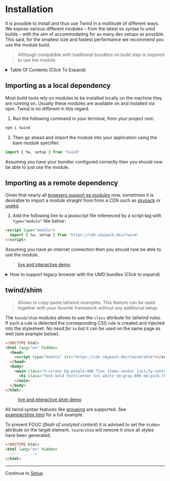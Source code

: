 # Installation

It is possible to install and thus use Twind in a multitude of different ways. We expose various different modules – from the latest es syntax to umd builds – with the aim of accommodating for as many dev setups as possible. This said, for the smallest size and fastest performance we recommend you use the module build.

> Although compatible with traditional bundlers no build step is required to use the module

<details><summary>Table Of Contents (Click To Expand)</summary>

<!-- START doctoc generated TOC please keep comment here to allow auto update -->
<!-- DON'T EDIT THIS SECTION, INSTEAD RE-RUN doctoc TO UPDATE -->

- [Importing as a local dependency](#importing-as-a-local-dependency)
- [Importing as a remote dependency](#importing-as-a-remote-dependency)
- [twind/shim](#twindshim)

<!-- END doctoc generated TOC please keep comment here to allow auto update -->
</details>

## Importing as a local dependency

Most build tools rely on modules to be installed locally on the machine they are running on. Usually these modules are available on and installed via npm. Twind is no different in this regard.

1. Run the following command in your terminal, from your project root:

```sh
npm i twind
```

2. Then go ahead and import the module into your application using the bare module specifier:

```js
import { tw, setup } from 'twind'
```

Assuming you have your bundler configured correctly then you should now be able to just use the module.

## Importing as a remote dependency

Given that nearly all [browsers support es modules](https://caniuse.com/es6-module) now, sometimes it is desirable to import a module straight from from a CDN such as [skypack](https://skypack.dev/) or [unpkg](https://unpkg.com/).

1. Add the following line to a javascript file referenced by a script tag with `type="module"` like below:

```html
<script type="module">
  import { tw, setup } from 'https://cdn.skypack.dev/twind'
</script>
```

Assuming you have an internet connection then you should now be able to use the module.

> [live and interactive demo](https://esm.codes/#aW1wb3J0IHsgdHcgfSBmcm9tICdodHRwczovL2Nkbi5za3lwYWNrLmRldi90d2luZCcKCmRvY3VtZW50LmJvZHkuaW5uZXJIVE1MID0gYAogIDxtYWluIGNsYXNzPSIke3R3YGgtc2NyZWVuIGJnLXB1cnBsZS00MDAgZmxleCBpdGVtcy1jZW50ZXIganVzdGlmeS1jZW50ZXJgfSI+CiAgICA8aDEgY2xhc3M9IiR7dHdgZm9udC1ib2xkIHRleHQoY2VudGVyIDV4bCB3aGl0ZSBzbTpncmF5LTgwMCBtZDpwaW5rLTcwMClgfSI+CiAgICAgIFRoaXMgaXMgVHdpbmQhCiAgICA8L2gxPgogIDwvbWFpbj4KYA==)

<details><summary>How to support legacy browser with the UMD bundles (Click to expand)</summary>

> You may need to provide certain [polyfills](./browser-support.md) depending on your target browser.

```html
<script src="https://unpkg.com/twind/twind.umd.js"></script>
<script>
  var tw = twind.tw
  var setup = twind.setup
</script>
```

</details>

## twind/shim

> Allows to copy-paste tailwind examples. This feature can be used together with your favorite framework without any additional setup.

The `twind/shim` modules allows to use the `class` attribute for tailwind rules. If such a rule is detected the corresponding CSS rule is created and injected into the stylesheet. _No need for `tw`_ but it can be used on the same page as well (see example below).

```html
<!DOCTYPE html>
<html lang="en" hidden>
  <head>
    <script type="module" src="https://cdn.skypack.dev/twind/shim"></script>
  </head>
  <body>
    <main class="h-screen bg-purple-400 flex items-center justify-center">
      <h1 class="font-bold text(center 5xl white sm:gray-800 md:pink-700)">This is Twind!</h1>
    </main>
  </body>
</html>
```

> [live and interactive shim demo](https://esm.codes/#aW1wb3J0ICdodHRwczovL2Nkbi5za3lwYWNrLmRldi90d2luZC9zaGltJwoKZG9jdW1lbnQuYm9keS5pbm5lckhUTUwgPSBgCiAgPG1haW4gY2xhc3M9Imgtc2NyZWVuIGJnLXB1cnBsZS00MDAgZmxleCBpdGVtcy1jZW50ZXIganVzdGlmeS1jZW50ZXIiPgogICAgPGgxIGNsYXNzPSJmb250LWJvbGQgdGV4dChjZW50ZXIgNXhsIHdoaXRlIHNtOmdyYXktODAwIG1kOnBpbmstNzAwKSI+CiAgICAgIFRoaXMgaXMgVHdpbmQhCiAgICA8L2gxPgogIDwvbWFpbj4KYA==)

All twind syntax features like [grouping](./grouping.md) are supported. See [example/shim.html](https://github.com/tw-in-js/twind/blob/main/example/shim.html) for a full example.

To prevent FOUC (_flash of unstyled content_) it is advised to set the `hidden` attribute on the target element. `twind/shim` will remove it once all styles have been generated.

```html
<!DOCTYPE html>
<html lang="en" hidden>
  <!-- ... -->
</html>
```

<hr/>

Continue to [Setup](./setup.md)
